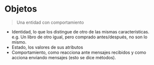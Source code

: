 # Objetos
> Una entidad con comportamiento

- Identidad, lo que los distingue de otro de las mismas características. e.g. Un libro de otro igual, pero comprado antes/después, no son lo mismo.
- Estado, los valores de sus atributos
- Comportamiento, como reacciona ante mensajes recibidos y como acciona enviando mensajes (esto se dice métodos).